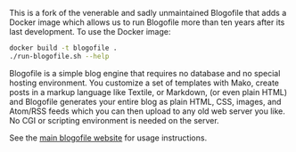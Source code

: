 This is a fork of the venerable and sadly unmaintained Blogofile that
adds a Docker image which allows us to run Blogofile more than ten
years after its last development.  To use the Docker image:

```bash
docker build -t blogofile .
./run-blogofile.sh --help
```

Blogofile is a simple blog engine that requires no database and no
special hosting environment. You customize a set of templates with Mako,
create posts in a markup language like Textile, or Markdown, (or even
plain HTML) and Blogofile generates your entire blog as plain HTML, CSS,
images, and Atom/RSS feeds which you can then upload to any old web
server you like. No CGI or scripting environment is needed on the
server.

See the [main blogofile website](http://www.blogofile.com) for usage
instructions.
